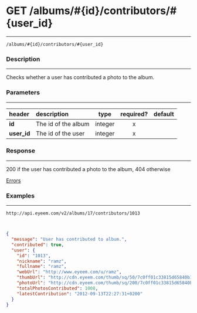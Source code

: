 # GET /albums/#{id}/contributors/#{user_id} 
***
`/albums/#{id}/contributors/#{user_id}`

### Description
***
Checks whether a user has contributed a photo to the album.

### Parameters
***

|header| description| type |required? |default|
|:---------|:--------------|:----------:|:------------:|:------------:|
|**id**| The id of the album|integer|x||
|**user_id**| The id of the user|integer|x||

### Response
***


200 if the user has contributed a photo to the album, 404 otherwise


[Errors](../../resources/errors.md#files)

### Examples
***

`http://api.eyeem.com/v2/albums/17/contributors/1013`


```json


{
  "message": "User has contributed to album.",
  "contributed": true,
  "user": {
    "id": "1013",
    "nickname": "ramz",
    "fullname": "ramz",
    "webUrl": "http://www.eyeem.com/u/ramz",
    "thumbUrl": "http://cdn.eyeem.com/thumb/sq/50/7c0ff01c33815d65840b1ff9c849786898bad7d4.jpg",
    "photoUrl": "http://cdn.eyeem.com/thumb/sq/200/7c0ff01c33815d65840b1ff9c849786898bad7d4.jpg",
    "totalPhotosContributed": 1008,
    "latestContribution": "2012-09-13T22:27:31+0200"
  }
}

```
 